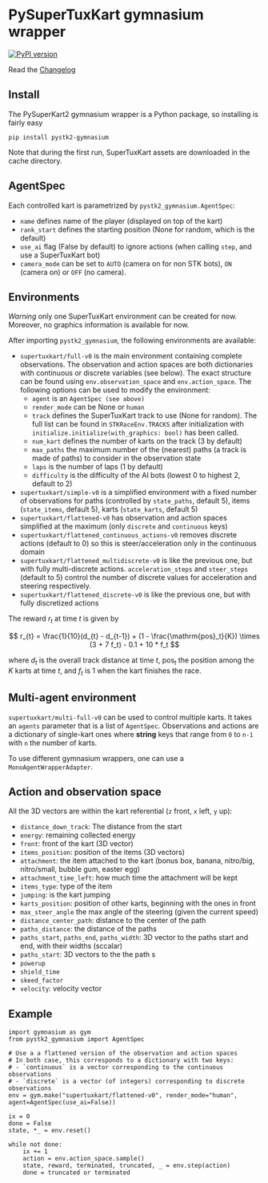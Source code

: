 # PySuperTuxKart gymnasium wrapper

[![PyPI version](https://badge.fury.io/py/pystk2-gymnasium.svg)](https://badge.fury.io/py/pystk2-gymnasium)

Read the [Changelog](./CHANGELOG.md)

## Install

The PySuperKart2 gymnasium wrapper is a Python package, so installing is fairly easy

`pip install pystk2-gymnasium`

Note that during the first run, SuperTuxKart assets are downloaded in the cache directory.

## AgentSpec

Each controlled kart is parametrized by `pystk2_gymnasium.AgentSpec`:

- `name` defines name of the player (displayed on top of the kart)
- `rank_start` defines the starting position (None for random, which is the default)
- `use_ai` flag (False by default) to ignore actions (when calling `step`, and use a SuperTuxKart bot)
- `camera_mode` can be set to `AUTO` (camera on for non STK bots), `ON` (camera on) or `OFF` (no camera).


## Environments


*Warning* only one SuperTuxKart environment can be created for now. Moreover, no graphics information
is available for now.

After importing `pystk2_gymnasium`, the following environments are available:

- `supertuxkart/full-v0` is the main environment containing complete observations. The observation and action spaces are both dictionaries with continuous or discrete variables (see below). The exact structure can be found using `env.observation_space` and `env.action_space`. The following options can be used to modify the environment:
    - `agent` is an `AgentSpec (see above)`
    - `render_mode` can be None or `human`
    - `track` defines the SuperTuxKart track to use (None for random). The full list can be found in `STKRaceEnv.TRACKS` after initialization with `initialize.initialize(with_graphics: bool)` has been called.
    - `num_kart` defines the number of karts on the track (3 by default)
    - `max_paths` the maximum number of the (nearest) paths (a track is made of paths) to consider in the observation state
    - `laps` is the number of laps (1 by default)
    - `difficulty` is the difficulty of the AI bots (lowest 0 to highest 2, default to 2)
- `supertuxkart/simple-v0` is a simplified environment with a fixed number of observations for paths (controlled by `state_paths`, default 5), items (`state_items`, default 5), karts (`state_karts`, default 5)
- `supertuxkart/flattened-v0` has observation and action spaces simplified at the maximum (only `discrete` and `continuous` keys)
- `supertuxkart/flattened_continuous_actions-v0` removes discrete actions (default to 0) so this is steer/acceleration only in the continuous domain
- `supertuxkart/flattened_multidiscrete-v0` is like the previous one, but with fully multi-discrete actions. `acceleration_steps` and `steer_steps` (default to 5) control the number of discrete values for acceleration and steering respectively.
- `supertuxkart/flattened_discrete-v0` is like the previous one, but with fully discretized actions

The reward $r_t$ at time $t$ is given by

$$ r_{t} =  \frac{1}{10}(d_{t} - d_{t-1}) + (1 - \frac{\mathrm{pos}_t}{K}) \times (3 + 7 f_t) - 0.1 + 10 * f_t $$

where $d_t$ is the
overall track distance at time $t$, $\mathrm{pos}_t$ the position among the $K$ karts at time $t$, and $f_t$ is $1$ when the kart finishes the race.

## Multi-agent environment

`supertuxkart/multi-full-v0` can be used to control multiple karts. It takes an
`agents` parameter that is a list of `AgentSpec`. Observations and actions are a dictionary of single-kart ones where **string** keys that range from `0` to `n-1` with `n` the number of karts.

To use different gymnasium wrappers, one can use a `MonoAgentWrapperAdapter`.

## Action and observation space

All the 3D vectors are within the kart referential (`z` front, `x` left, `y` up):

- `distance_down_track`: The distance from the start
- `energy`: remaining collected energy
- `front`: front of the kart (3D vector)
- `items_position`: position of the items (3D vectors)
- `attachment`: the item attached to the kart (bonus box, banana, nitro/big, nitro/small, bubble gum, easter egg)
- `attachment_time_left`: how much time the attachment will be kept
- `items_type`: type of the item
- `jumping`: is the kart jumping
- `karts_position`: position of other karts, beginning with the ones in front
- `max_steer_angle` the max angle of the steering (given the current speed)
- `distance_center_path`: distance to the center of the path
- `paths_distance`: the distance of the paths
- `paths_start`, `paths_end`, `paths_width`: 3D vector to the paths start and end, with their widths (sccalar)
- `paths_start`: 3D vectors to the the path s
- `powerup`
- `shield_time`
- `skeed_factor`
- `velocity`: velocity vector

## Example

```py3
import gymnasium as gym
from pystk2_gymnasium import AgentSpec

# Use a a flattened version of the observation and action spaces
# In both case, this corresponds to a dictionary with two keys:
# - `continuous` is a vector corresponding to the continuous observations
# - `discrete` is a vector (of integers) corresponding to discrete observations
env = gym.make("supertuxkart/flattened-v0", render_mode="human", agent=AgentSpec(use_ai=False))

ix = 0
done = False
state, *_ = env.reset()

while not done:
    ix += 1
    action = env.action_space.sample()
    state, reward, terminated, truncated, _ = env.step(action)
    done = truncated or terminated
```
